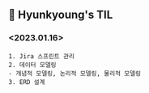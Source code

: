 ## 📝 Hyunkyoung's TIL

### <2023.01.16>

    1. Jira 스프린트 관리
    2. 데이터 모델링
    - 개념적 모델링, 논리적 모델링, 물리적 모델링
    3. ERD 설계